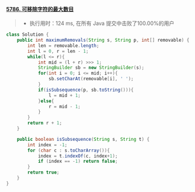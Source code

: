 #### [5786. 可移除字符的最大数目](https://leetcode-cn.com/problems/maximum-number-of-removable-characters/)

> - 执行用时：124 ms, 在所有 Java 提交中击败了100.00%的用户

```java
class Solution {
    public int maximumRemovals(String s, String p, int[] removable) {
        int len = removable.length;
        int l = 0, r = len - 1;
        while(l <= r){
            int mid = (l + r) >>> 1;
            StringBuilder sb = new StringBuilder(s);
            for(int i = 0; i <= mid; i++){
                sb.setCharAt(removable[i], ' ');
            }
            if(isSubsequence(p, sb.toString())){
                l = mid + 1;
            }else{
                r = mid - 1;
            }
        }
        return r + 1;
    }

    public boolean isSubsequence(String s, String t) {
        int index = -1;
        for (char c : s.toCharArray()){
            index = t.indexOf(c, index+1);
            if (index == -1) return false;
        }
        return true;
    }
}
```

